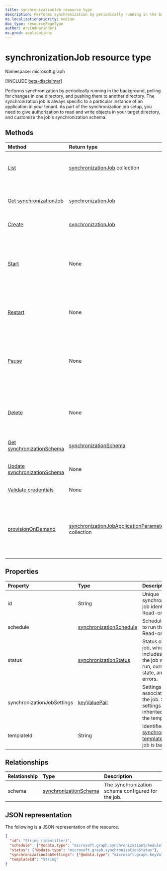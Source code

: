 ```yaml
---
title: synchronizationJob resource type
description: Performs synchronization by periodically running in the background, polling for changes in one directory, and pushing them to another directory.
ms.localizationpriority: medium
doc_type: resourcePageType
author: ArvindHarinder1
ms.prod: applications
---
```


# synchronizationJob resource type

Namespace: microsoft.graph

[!INCLUDE [beta-disclaimer](../../includes/beta-disclaimer.md)]

Performs synchronization by periodically running in the background, polling for changes in one directory, and pushing them to another directory. The synchronization job is always specific to a particular instance of an application in your tenant. As part of the synchronization job setup, you need to give authorization to read and write objects in your target directory, and customize the job's synchronization schema.

## Methods

| Method                                                                                   | Return type                                                                                                                   | Description                                                                                                                                                                                                              |
| :--------------------------------------------------------------------------------------- | :---------------------------------------------------------------------------------------------------------------------------- | :----------------------------------------------------------------------------------------------------------------------------------------------------------------------------------------------------------------------- |
| [List](../api/synchronization-synchronizationjob-list.md)                                | [synchronizationJob](synchronization-synchronizationjob.md) collection                                                        | List existing jobs for a given application instance (service principal).                                                                                                                                                 |
| [Get synchronizationJob](../api/synchronization-synchronizationjob-get.md)               | [synchronizationJob](synchronization-synchronizationjob.md)                                                                   | Read properties and relationships of a synchronizationJob object.                                                                                                                                                        |
| [Create](../api/synchronization-synchronizationjob-post.md)                              | [synchronizationJob](synchronization-synchronizationjob.md)                                                                   | Create new job for a given application.                                                                                                                                                                                  |
| [Start](../api/synchronization-synchronizationjob-start.md)                              | None                                                                                                                          | Start synchronization. If the job is in a paused state, it continues from the point where the job was paused. If the job is in quarantine, the quarantine status is cleared.                                             |
| [Restart](../api/synchronization-synchronizationjob-restart.md)                          | None                                                                                                                          | Force the job to start over and re-process all the objects in the directory.                                                                                                                                             |
| [Pause](../api/synchronization-synchronizationjob-pause.md)                              | None                                                                                                                          | Temporarily stop synchronization. All the progress, including job state, is persisted, and the job will continue from where it left off when a [Start](../api/synchronization-synchronizationjob-start.md) call is made. |
| [Delete](../api/synchronization-synchronizationjob-delete.md)                            | None                                                                                                                          | Stop synchronization, and permanently delete all the state associated with the job.                                                                                                                                      |
| [Get synchronizationSchema](../api/synchronization-synchronizationschema-get.md)         | [synchronizationSchema](synchronization-synchronizationschema.md)                                                             | Retrieve the job's effective synchronization schema.                                                                                                                                                                     |
| [Update synchronizationSchema](../api/synchronization-synchronizationschema-update.md)   | None                                                                                                                          | Update the job's synchronization schema.                                                                                                                                                                                 |
| [Validate credentials](../api/synchronization-synchronizationjob-validatecredentials.md) | None                                                                                                                          | Test provided credentials against target directory.                                                                                                                                                                      |
| [provisionOnDemand](../api/synchronization-synchronizationjob-provision-on-demand.md)    | [synchronizationJobApplicationParameters](../resources/synchronization-synchronizationjobapplicationparameters.md) collection | Represents the objects that will be provisioned and the synchronization rules executed. The resource is primarily used for on-demand provisioning.                                                                       |

## Properties

| Property                   | Type                                                                  | Description                                                                                                    |
| :------------------------- | :-------------------------------------------------------------------- | :------------------------------------------------------------------------------------------------------------- |
| id                         | String                                                                | Unique synchronization job identifier. Read-only.                                                              |
| schedule                   | [synchronizationSchedule](synchronization-synchronizationschedule.md) | Schedule used to run the job. Read-only.                                                                       |
| status                     | [synchronizationStatus](synchronization-synchronizationstatus.md)     | Status of the job, which includes when the job was last run, current job state, and errors.                    |
| synchronizationJobSettings | [keyValuePair](keyvaluepair.md)                                       | Settings associated with the job. Some settings are inherited from the template.                               |
| templateId                 | String                                                                | Identifier of the [synchronization template](synchronization-synchronizationtemplate.md) this job is based on. |

## Relationships

| Relationship | Type                                                              | Description                                        |
| :----------- | :---------------------------------------------------------------- | :------------------------------------------------- |
| schema       | [synchronizationSchema](synchronization-synchronizationschema.md) | The synchronization schema configured for the job. |

## JSON representation

The following is a JSON representation of the resource.

<!-- {
  "blockType": "resource",
  "optionalProperties": [

  ],
  "keyProperty": "id",
  "@odata.type": "microsoft.graph.synchronizationJob"
}-->

```json
{
  "id": "String (identifier)",
  "schedule": {"@odata.type": "microsoft.graph.synchronizationSchedule"},
  "status": {"@odata.type": "microsoft.graph.synchronizationStatus"},
  "synchronizationJobSettings": {"@odata.type": "microsoft.graph.keyValuePair"},
  "templateId": "String"
}

```

<!-- uuid: 8fcb5dbc-d5aa-4681-8e31-b001d5168d79
2015-10-25 14:57:30 UTC -->

<!--
{
  "type": "#page.annotation",
  "description": "synchronizationJob resource",
  "keywords": "",
  "section": "documentation",
  "tocPath": "",
  "suppressions": []
}
-->
